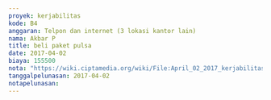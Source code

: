 ```yaml
---
proyek: kerjabilitas
kode: B4
anggaran: Telpon dan internet (3 lokasi kantor lain)
nama: Akbar P
title: beli paket pulsa
date: 2017-04-02
biaya: 155500
nota: "https://wiki.ciptamedia.org/wiki/File:April_02_2017_kerjabilitas_B4_komunikasi_akbar.jpg"
tanggalpelunasan: 2017-04-02
notapelunasan:
---
```

